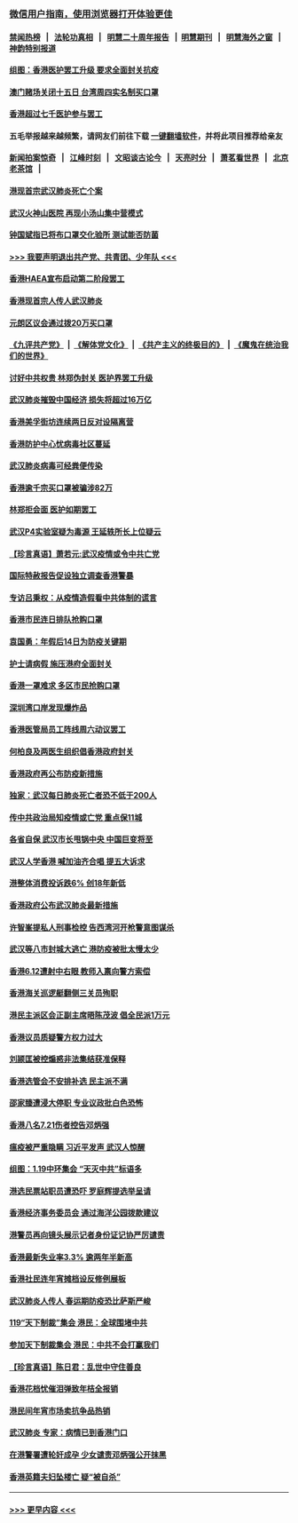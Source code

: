 ### [微信用户指南，使用浏览器打开体验更佳](https://github.com/gfw-breaker/banned-news1/blob/master/indexes/wechat-guide.md?t=0)
#### [禁闻热榜](热点新闻.md?t=0)  &nbsp;&nbsp;|&nbsp;&nbsp; [法轮功真相](https://github.com/gfw-breaker/truth/blob/master/README.md?t=0) &nbsp;&nbsp;|&nbsp;&nbsp; [明慧二十周年报告](https://github.com/gfw-breaker/mh-reports/blob/master/README.md?t=0) &nbsp;&nbsp;|&nbsp;&nbsp;[明慧期刊](https://github.com/gfw-breaker/mh-qikan) &nbsp;&nbsp;|&nbsp;&nbsp; [明慧海外之窗](https://github.com/gfw-breaker/mh-news/blob/master/README.md?t=0) &nbsp;&nbsp;|&nbsp;&nbsp; [神韵特别报道](https://github.com/gfw-breaker/mh-news/blob/master/shenyun.md?t=0)
#### [组图：香港医护罢工升级 要求全面封关抗疫](../pages/nsc415/n11844107.md?t=02051901) 
#### [澳门赌场关闭十五日 台湾周四实名制买口罩](../pages/nsc415/n11845083.md?t=02051901) 
#### [香港超过七千医护参与罢工](../pages/nsc415/n11845051.md?t=02051901) 
#### 五毛举报越来越频繁，请网友们前往下载 [一键翻墙软件](https://github.com/gfw-breaker/ssr-accounts)，并将此项目推荐给亲友
#### [新闻拍案惊奇](https://github.com/gfw-breaker/banned-news1/blob/master/pages/link4.md) &nbsp;&nbsp;|&nbsp;&nbsp; [江峰时刻](https://github.com/gfw-breaker/banned-news1/blob/master/pages/link4.md) &nbsp;&nbsp;|&nbsp;&nbsp; [文昭谈古论今](https://github.com/gfw-breaker/banned-news1/blob/master/pages/link4.md) &nbsp;&nbsp;|&nbsp;&nbsp; [天亮时分](https://github.com/gfw-breaker/banned-news1/blob/master/pages/link4.md) &nbsp;&nbsp;|&nbsp;&nbsp; [萧茗看世界](https://github.com/gfw-breaker/banned-news1/blob/master/pages/link4.md) &nbsp;&nbsp;|&nbsp;&nbsp; [北京老茶馆](https://github.com/gfw-breaker/banned-news1/blob/master/pages/link4.md) &nbsp;&nbsp;|&nbsp;&nbsp; 
#### [港现首宗武汉肺炎死亡个案](../pages/nsc415/n11844998.md?t=02051901) 
#### [武汉火神山医院 再现小汤山集中营模式](../pages/nsc415/n11844763.md?t=02051901) 
#### [钟国斌指已将布口罩交化验所 测试能否防菌](../pages/nsc415/n11842783.md?t=02051901) 
#### [>>> 我要声明退出共产党、共青团、少年队 <<<](https://github.com/begood0513/goodnews/blob/master/quit/letter.md) 
#### [香港HAEA宣布启动第二阶段罢工](../pages/nsc415/n11842723.md?t=02051901) 
#### [香港现首宗人传人武汉肺炎](../pages/nsc415/n11842766.md?t=02051901) 
#### [元朗区议会通过拨20万买口罩](../pages/nsc415/n11842754.md?t=02051901) 
#### [《九评共产党》](https://github.com/begood0513/9ping.md/blob/master/README.md) &nbsp;|&nbsp; [《解体党文化》](../../../../jtdwh.md/blob/master/README.md)  &nbsp;|&nbsp; [《共产主义的终极目的》](../../../../gczydzjmd.md/blob/master/README.md) &nbsp;|&nbsp; [《魔鬼在统治我们的世界》](../../../../mgztzwmdsj.md/blob/master/README.md) 
#### [讨好中共权贵 林郑伪封关 医护界罢工升级](../pages/nsc415/n11842359.md?t=02051901) 
#### [武汉肺炎摧毁中国经济 损失将超过16万亿](../pages/nsc415/n11839723.md?t=02051901) 
#### [香港美孚街坊连续两日反对设隔离营](../pages/nsc415/n11839962.md?t=02051901) 
#### [香港防护中心忧病毒社区蔓延](../pages/nsc415/n11839933.md?t=02051901) 
#### [武汉肺炎病毒可经粪便传染](../pages/nsc415/n11839939.md?t=02051901) 
#### [香港逾千宗买口罩被骗涉82万](../pages/nsc415/n11839914.md?t=02051901) 
#### [林郑拒会面 医护如期罢工](../pages/nsc415/n11839892.md?t=02051901) 
#### [武汉P4实验室疑为毒源 王延轶所长上位疑云](../pages/nsc415/n11835543.md?t=02051901) 
#### [【珍言真语】萧若元:武汉疫情或令中共亡党](../pages/nsc415/n11829394.md?t=02051901) 
#### [国际特赦报告促设独立调查香港警暴](../pages/nsc415/n11833845.md?t=02051901) 
#### [专访吕秉权：从疫情造假看中共体制的谎言](../pages/nsc415/n11833813.md?t=02051901) 
#### [香港市民连日排队抢购口罩](../pages/nsc415/n11833794.md?t=02051901) 
#### [袁国勇：年假后14日为防疫关键期](../pages/nsc415/n11831088.md?t=02051901) 
#### [护士请病假 施压港府全面封关](../pages/nsc415/n11831030.md?t=02051901) 
#### [香港一罩难求 多区市民抢购口罩](../pages/nsc415/n11831002.md?t=02051901) 
#### [深圳湾口岸发现爆炸品](../pages/nsc415/n11828802.md?t=02051901) 
#### [香港医管局员工阵线周六动议罢工](../pages/nsc415/n11828762.md?t=02051901) 
#### [何柏良及两医生组织倡香港政府封关](../pages/nsc415/n11828749.md?t=02051901) 
#### [香港政府再公布防疫新措施](../pages/nsc415/n11828716.md?t=02051901) 
#### [独家：武汉每日肺炎死亡者恐不低于200人](../pages/nsc415/n11828240.md?t=02051901) 
#### [传中共政治局知疫情或亡党 重点保11城](../pages/nsc415/n11828145.md?t=02051901) 
#### [各省自保 武汉市长甩锅中央 中国巨变将至](../pages/nsc415/n11828021.md?t=02051901) 
#### [武汉人学香港 喊加油齐合唱 提五大诉求](../pages/nsc415/n11827046.md?t=02051901) 
#### [港整体消费投诉跌6% 创18年新低](../pages/nsc415/n11817280.md?t=02051901) 
#### [香港政府公布武汉肺炎最新措施](../pages/nsc415/n11817152.md?t=02051901) 
#### [许智峯提私人刑事检控 告西湾河开枪警意图谋杀](../pages/nsc415/n11817132.md?t=02051901) 
#### [武汉等八市封城大逃亡 港防疫被批太慢太少](../pages/nsc415/n11817058.md?t=02051901) 
#### [香港6.12遭射中右眼 教师入禀向警方索偿](../pages/nsc415/n11814678.md?t=02051901) 
#### [香港海关巡逻艇翻侧三关员殉职](../pages/nsc415/n11814604.md?t=02051901) 
#### [港民主派区会正副主席晤陈茂波 倡全民派1万元](../pages/nsc415/n11814582.md?t=02051901) 
#### [香港议员质疑警方权力过大](../pages/nsc415/n11814560.md?t=02051901) 
#### [刘颕匡被控煽惑非法集结获准保释](../pages/nsc415/n11811727.md?t=02051901) 
#### [香港选管会不安排补选 民主派不满](../pages/nsc415/n11811691.md?t=02051901) 
#### [邵家臻遭浸大停职 专业议政批白色恐怖](../pages/nsc415/n11811670.md?t=02051901) 
#### [香港八名7.21伤者控告邓炳强](../pages/nsc415/n11811623.md?t=02051901) 
#### [瘟疫被严重隐瞒 习近平发声 武汉人惊醒](../pages/nsc415/n11811186.md?t=02051901) 
#### [组图：1.19中环集会 “天灭中共”标语多](../pages/nsc415/n11809514.md?t=02051901) 
#### [港选民票站职员遭恐吓 罗庭辉提选举呈请](../pages/nsc415/n11808914.md?t=02051901) 
#### [香港经济事务委员会 通过海洋公园拨款建议](../pages/nsc415/n11808906.md?t=02051901) 
#### [港警员再向镜头展示记者身份证记协严厉谴责](../pages/nsc415/n11808888.md?t=02051901) 
#### [香港最新失业率3.3% 逾两年半新高](../pages/nsc415/n11808887.md?t=02051901) 
#### [香港社民连年宵摊档设反修例展板](../pages/nsc415/n11808857.md?t=02051901) 
#### [武汉肺炎人传人 春运期防疫恐比萨斯严峻](../pages/nsc415/n11808739.md?t=02051901) 
#### [119“天下制裁”集会 港民：全球围堵中共](../pages/nsc415/n11806318.md?t=02051901) 
#### [参加天下制裁集会 港民：中共不会打赢我们](../pages/nsc415/n11806596.md?t=02051901) 
#### [【珍言真语】陈日君：乱世中守住善良](../pages/nsc415/n11806247.md?t=02051901) 
#### [香港花档忧催泪弹致年桔全报销](../pages/nsc415/n11806130.md?t=02051901) 
#### [港民间年宵市场卖抗争品热销](../pages/nsc415/n11806073.md?t=02051901) 
#### [武汉肺炎 专家：病情已到香港门口](../pages/nsc415/n11806020.md?t=02051901) 
#### [在港警署遭轮奸成孕 少女谴责邓炳强公开抹黑](../pages/nsc415/n11805981.md?t=02051901) 
#### [香港英籍夫妇坠楼亡 疑“被自杀”](../pages/nsc415/n11805937.md?t=02051901) 

----
#### [ >>> 更早内容 <<< ](../indexes/nsc415-earlier.md)
